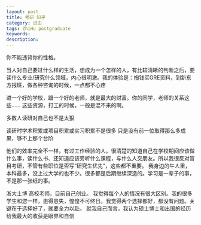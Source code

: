 ```yaml
---
layout: post
title: 考研 知乎
category: 进击
tags: ZhiHu postgraduate
keywords: 
description: 
---
```




你不能违背你的性格。

 当人对自己要过什么样的生活，想成为一个怎样的人，有比较清晰的判断之后，要读什么专业/研究什么领域，内心很明澈。我的体验是：掏钱买GRE资料，到新东方报班，做各种咨询的时候，一点都不心疼


 进一个好的学校，跟一个好的老师，就是最大的财富。你的同学，老师的关系这些……
 这些资源，打工的时候，一般是混不来的啊。

 多数人读研对自己也不是太狠

 读研时学术积累或项目积累或实习积累不是很多 只是没有前一位取得那么多成果，够不上那个台阶 

他们的效率完全不一样，有过工作经验的人，很清楚的知道自己在学校期间应该做什么事，读什么书、还知道应该旁听什么课程，与什么人交朋友。所以我很反对盲目考研，不管有些职位是否写“研究生优先”，这些都不重要。
我身边的牛人里，本科最多，没上过大学的也不少。很多都是后期继续深造的。学习是一辈子的事，不是那一张纸的事。 
 
 浙大土博 高校老师，目前自己创业。
我觉得每个人的情况有很大区别。我的很多学生和您一样，患得患失，惶惶不可终日。我觉得两个选择都好，都没有问题。关键在于选择好了，就要全力以赴。
就我自己而言，我认为硕士博士和出国的经历给我最大的收获是眼界和自信 


